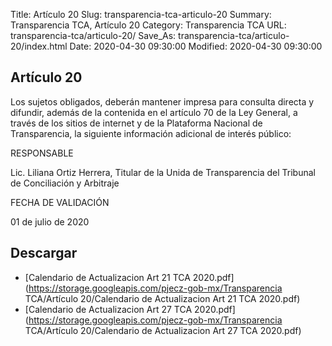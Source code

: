 Title: Artículo 20
Slug: transparencia-tca-articulo-20
Summary: Transparencia TCA, Artículo 20
Category: Transparencia TCA
URL: transparencia-tca/articulo-20/
Save_As: transparencia-tca/articulo-20/index.html
Date: 2020-04-30 09:30:00
Modified: 2020-04-30 09:30:00


## Artículo 20

Los sujetos obligados, deberán mantener impresa para consulta directa y difundir, además de la contenida en el artículo 70 de la Ley General, a través de los sitios de internet y de la Plataforma Nacional de Transparencia, la siguiente información adicional de interés público:

RESPONSABLE

Lic. Liliana Ortiz Herrera, Titular de la Unida de Transparencia del Tribunal de Conciliación y Arbitraje

FECHA DE VALIDACIÓN

01 de julio de 2020


## Descargar


* [Calendario de Actualizacion Art 21 TCA 2020.pdf](https://storage.googleapis.com/pjecz-gob-mx/Transparencia TCA/Artículo 20/Calendario de Actualizacion Art 21 TCA 2020.pdf)
* [Calendario de Actualizacion Art 27 TCA 2020.pdf](https://storage.googleapis.com/pjecz-gob-mx/Transparencia TCA/Artículo 20/Calendario de Actualizacion Art 27 TCA 2020.pdf)


